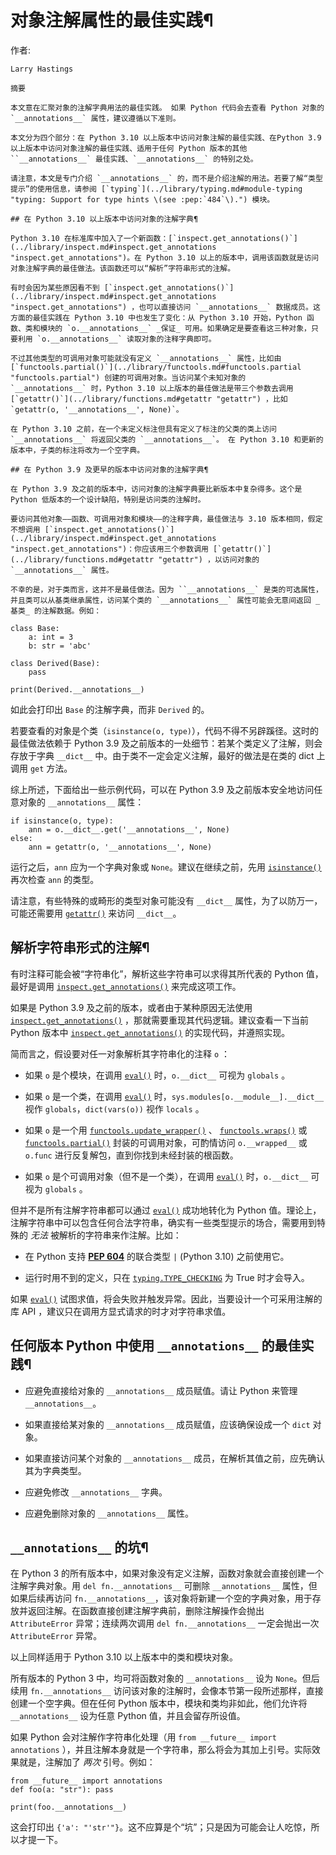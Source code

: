 # 对象注解属性的最佳实践¶

作者:

    

~~~
Larry Hastings

摘要

本文意在汇聚对象的注解字典用法的最佳实践。 如果 Python 代码会去查看 Python 对象的 `__annotations__` 属性，建议遵循以下准则。

本文分为四个部分：在 Python 3.10 以上版本中访问对象注解的最佳实践、在Python 3.9 以上版本中访问对象注解的最佳实践、适用于任何 Python 版本的其他 ``__annotations__` 最佳实践、`__annotations__` 的特别之处。

请注意，本文是专门介绍 `__annotations__` 的，而不是介绍注解的用法。若要了解“类型提示”的使用信息，请参阅 [`typing`](../library/typing.md#module-typing "typing: Support for type hints \(see :pep:`484`\).") 模块。

## 在 Python 3.10 以上版本中访问对象的注解字典¶

Python 3.10 在标准库中加入了一个新函数：[`inspect.get_annotations()`](../library/inspect.md#inspect.get_annotations "inspect.get_annotations")。在 Python 3.10 以上的版本中，调用该函数就是访问对象注解字典的最佳做法。该函数还可以“解析”字符串形式的注解。

有时会因为某些原因看不到 [`inspect.get_annotations()`](../library/inspect.md#inspect.get_annotations "inspect.get_annotations") ，也可以直接访问 `__annotations__` 数据成员。这方面的最佳实践在 Python 3.10 中也发生了变化：从 Python 3.10 开始，Python 函数、类和模块的 `o.__annotations__` _保证_ 可用。如果确定是要查看这三种对象，只要利用 `o.__annotations__` 读取对象的注释字典即可。

不过其他类型的可调用对象可能就没有定义 `__annotations__` 属性，比如由 [`functools.partial()`](../library/functools.md#functools.partial "functools.partial") 创建的可调用对象。当访问某个未知对象的 `__annotations__` 时，Python 3.10 以上版本的最佳做法是带三个参数去调用 [`getattr()`](../library/functions.md#getattr "getattr") ，比如 `getattr(o, '__annotations__', None)`。

在 Python 3.10 之前，在一个未定义标注但具有定义了标注的父类的类上访问 `__annotations__` 将返回父类的 `__annotations__`。 在 Python 3.10 和更新的版本中，子类的标注将改为一个空字典。

## 在 Python 3.9 及更早的版本中访问对象的注解字典¶

在 Python 3.9 及之前的版本中，访问对象的注解字典要比新版本中复杂得多。这个是 Python 低版本的一个设计缺陷，特别是访问类的注解时。

要访问其他对象——函数、可调用对象和模块——的注释字典，最佳做法与 3.10 版本相同，假定不想调用 [`inspect.get_annotations()`](../library/inspect.md#inspect.get_annotations "inspect.get_annotations")：你应该用三个参数调用 [`getattr()`](../library/functions.md#getattr "getattr") ，以访问对象的 `__annotations__` 属性。

不幸的是，对于类而言，这并不是最佳做法。因为 ``__annotations__` 是类的可选属性，并且类可以从基类继承属性，访问某个类的 `__annotations__` 属性可能会无意间返回 _基类_ 的注解数据。例如：
~~~
    
    
~~~
class Base:
    a: int = 3
    b: str = 'abc'

class Derived(Base):
    pass

print(Derived.__annotations__)
~~~

如此会打印出 `Base` 的注解字典，而非 `Derived` 的。

若要查看的对象是个类（`isinstance(o, type)`），代码不得不另辟蹊径。这时的最佳做法依赖于 Python 3.9 及之前版本的一处细节：若某个类定义了注解，则会存放于字典 `__dict__` 中。由于类不一定会定义注解，最好的做法是在类的 dict 上调用 `get` 方法。

综上所述，下面给出一些示例代码，可以在 Python 3.9 及之前版本安全地访问任意对象的 `__annotations__` 属性：

    
    
~~~
if isinstance(o, type):
    ann = o.__dict__.get('__annotations__', None)
else:
    ann = getattr(o, '__annotations__', None)
~~~

运行之后，`ann` 应为一个字典对象或 `None`。建议在继续之前，先用 [`isinstance()`](functions.md#isinstance "isinstance") 再次检查 `ann` 的类型。

请注意，有些特殊的或畸形的类型对象可能没有 `__dict__` 属性，为了以防万一，可能还需要用 [`getattr()`](functions.md#getattr "getattr") 来访问 `__dict__`。

## 解析字符串形式的注解¶

有时注释可能会被“字符串化”，解析这些字符串可以求得其所代表的 Python 值，最好是调用 [`inspect.get_annotations()`](inspect.md#inspect.get_annotations "inspect.get_annotations") 来完成这项工作。

如果是 Python 3.9 及之前的版本，或者由于某种原因无法使用 [`inspect.get_annotations()`](inspect.md#inspect.get_annotations "inspect.get_annotations") ，那就需要重现其代码逻辑。建议查看一下当前 Python 版本中 [`inspect.get_annotations()`](inspect.md#inspect.get_annotations "inspect.get_annotations") 的实现代码，并遵照实现。

简而言之，假设要对任一对象解析其字符串化的注释 `o` ：

  * 如果 `o` 是个模块，在调用 [`eval()`](functions.md#eval "eval") 时，`o.__dict__` 可视为 `globals` 。

  * 如果 `o` 是一个类，在调用 [`eval()`](functions.md#eval "eval") 时，`sys.modules[o.__module__].__dict__` 视作 `globals`，`dict(vars(o))` 视作 `locals` 。

  * 如果 `o` 是一个用 [`functools.update_wrapper()`](functools.md#functools.update_wrapper "functools.update_wrapper") 、 [`functools.wraps()`](functools.md#functools.wraps "functools.wraps") 或 [`functools.partial()`](functools.md#functools.partial "functools.partial") 封装的可调用对象，可酌情访问 `o.__wrapped__` 或 `o.func` 进行反复解包，直到你找到未经封装的根函数。

  * 如果 `o` 是个可调用对象（但不是一个类），在调用 [`eval()`](functions.md#eval "eval") 时，`o.__dict__` 可视为 `globals` 。

但并不是所有注解字符串都可以通过 [`eval()`](functions.md#eval "eval") 成功地转化为 Python 值。理论上，注解字符串中可以包含任何合法字符串，确实有一些类型提示的场合，需要用到特殊的 _无法_ 被解析的字符串来作注解。比如：

  * 在 Python 支持 [**PEP 604**](https://peps.python.org/pep-0604/) 的联合类型 `|` (Python 3.10) 之前使用它。

  * 运行时用不到的定义，只在 [`typing.TYPE_CHECKING`](typing.md#typing.TYPE_CHECKING "typing.TYPE_CHECKING") 为 True 时才会导入。

如果 [`eval()`](functions.md#eval "eval") 试图求值，将会失败并触发异常。因此，当要设计一个可采用注解的库 API ，建议只在调用方显式请求的时才对字符串求值。

## 任何版本 Python 中使用 `__annotations__` 的最佳实践¶

  * 应避免直接给对象的 `__annotations__` 成员赋值。请让 Python 来管理 `__annotations__`。

  * 如果直接给某对象的 `__annotations__` 成员赋值，应该确保设成一个 `dict` 对象。

  * 如果直接访问某个对象的 `__annotations__` 成员，在解析其值之前，应先确认其为字典类型。

  * 应避免修改 `__annotations__` 字典。

  * 应避免删除对象的 `__annotations__` 属性。

## `__annotations__` 的坑¶

在 Python 3 的所有版本中，如果对象没有定义注解，函数对象就会直接创建一个注解字典对象。用 `del fn.__annotations__` 可删除 `__annotations__` 属性，但如果后续再访问 `fn.__annotations__`，该对象将新建一个空的字典对象，用于存放并返回注解。在函数直接创建注解字典前，删除注解操作会抛出 `AttributeError` 异常；连续两次调用 `del fn.__annotations__` 一定会抛出一次 `AttributeError` 异常。

以上同样适用于 Python 3.10 以上版本中的类和模块对象。

所有版本的 Python 3 中，均可将函数对象的 `__annotations__` 设为 `None`。但后续用 `fn.__annotations__` 访问该对象的注解时，会像本节第一段所述那样，直接创建一个空字典。但在任何 Python 版本中，模块和类均非如此，他们允许将 `__annotations__` 设为任意 Python 值，并且会留存所设值。

如果 Python 会对注解作字符串化处理（用 `from __future__ import annotations` ），并且注解本身就是一个字符串，那么将会为其加上引号。实际效果就是，注解加了 _两次_ 引号。例如：

    
    
~~~
from __future__ import annotations
def foo(a: "str"): pass

print(foo.__annotations__)
~~~

这会打印出 `{'a': "'str'"}`。这不应算是个“坑”；只是因为可能会让人吃惊，所以才提一下。

